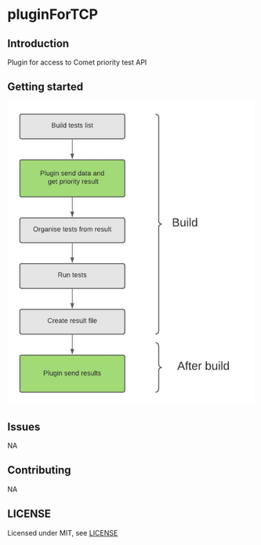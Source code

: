 # pluginForTCP

## Introduction

Plugin for access to Comet priority test API

## Getting started


![Alt Plugin Usage](./PriorityPluginImg.jpeg)

## Issues

NA

## Contributing

NA

## LICENSE

Licensed under MIT, see [LICENSE](LICENSE.md)

